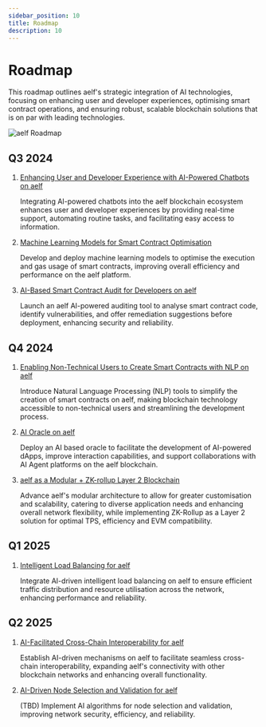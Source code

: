 ```yaml
---
sidebar_position: 10
title: Roadmap
description: 10
---
```

# Roadmap

This roadmap outlines aelf's strategic integration of AI technologies, focusing on enhancing user and developer experiences, optimising smart contract operations, and ensuring robust, scalable blockchain solutions that is on par with leading technologies. 

![aelf Roadmap](/img/aelf_roadmap.png "aelf Roadmap")

## Q3 2024

1. [Enhancing User and Developer Experience with AI-Powered Chatbots on aelf](https://docs.aelf.dev/resources/whitepaper-2/ai-integration-points-in-the-aelf-ecosystem/developer-and-user-experience/#iii-enhancing-user-and-developer-experience-with-ai-powered-chatbots-on-aelf)

   Integrating AI-powered chatbots into the aelf blockchain ecosystem enhances user and developer experiences by providing real-time support, automating routine tasks, and facilitating easy access to information.
2. [Machine Learning Models for Smart Contract Optimisation](https://docs.aelf.dev/resources/whitepaper-2/ai-integration-points-in-the-aelf-ecosystem/operational-excellence/#i-machine-learning-models-for-smart-contract-optimisation)

   Develop and deploy machine learning models to optimise the execution and gas usage of smart contracts, improving overall efficiency and performance on the aelf platform.
3. [AI-Based Smart Contract Audit for Developers on aelf](https://docs.aelf.dev/resources/whitepaper-2/ai-integration-points-in-the-aelf-ecosystem/developer-and-user-experience/#ii-ai-based-smart-contract-audit-for-developers-on-aelf)

   Launch an aelf AI-powered auditing tool to analyse smart contract code, identify vulnerabilities, and offer remediation suggestions before deployment, enhancing security and reliability.

## Q4 2024

1. [Enabling Non-Technical Users to Create Smart Contracts with NLP on aelf](https://docs.aelf.dev/resources/whitepaper-2/ai-integration-points-in-the-aelf-ecosystem/developer-and-user-experience/#i-enabling-non-technical-users-to-create-smart-contracts-with-nlp-on-aelf)

   Introduce Natural Language Processing (NLP) tools to simplify the creation of smart contracts on aelf, making blockchain technology accessible to non-technical users and streamlining the development process.
2. [AI Oracle on aelf](https://docs.aelf.dev/resources/whitepaper-2/ai-integration-points-in-the-aelf-ecosystem/operational-excellence/#ii-ai-oracle-on-aelf)

   Deploy an AI based oracle to facilitate the development of AI-powered dApps, improve interaction capabilities, and support collaborations with AI Agent platforms on the aelf blockchain.
3. [aelf as a Modular + ZK-rollup Layer 2 Blockchain](https://docs.aelf.dev/resources/whitepaper-2/modular-blockchain/)

   Advance aelf's modular architecture to allow for greater customisation and scalability, catering to diverse application needs and enhancing overall network flexibility, while implementing ZK-Rollup as a Layer 2 solution for optimal TPS, efficiency and EVM compatibility.

## Q1 2025

1. [Intelligent Load Balancing for aelf](https://docs.aelf.dev/resources/whitepaper-2/ai-integration-points-in-the-aelf-ecosystem/operational-excellence/#iii-intelligent-load-balancing-for-aelf)

   Integrate AI-driven intelligent load balancing on aelf to ensure efficient traffic distribution and resource utilisation across the network, enhancing performance and reliability.

## Q2 2025

1. [AI-Facilitated Cross-Chain Interoperability for aelf](https://docs.aelf.dev/resources/whitepaper-2/ai-integration-points-in-the-aelf-ecosystem/operational-excellence/#iii-ai-facilitated-cross-chain-interoperability-for-aelf)

   Establish AI-driven mechanisms on aelf to facilitate seamless cross-chain interoperability, expanding aelf's connectivity with other blockchain networks and enhancing overall functionality.
2. [AI-Driven Node Selection and Validation for aelf](https://docs.aelf.dev/resources/whitepaper-2/ai-integration-points-in-the-aelf-ecosystem/operational-excellence/#iv-ai-driven-node-selection-and-validation-for-aelf)

   (TBD) Implement AI algorithms for node selection and validation, improving network security, efficiency, and reliability.
